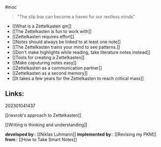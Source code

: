 #moc

>"The slip box can become a haven for our restless minds"

- [[What is a Zettelkasten qm]]
- [[The Zettelkasten is fun to work with]]
- [[Zettelkasten requires effort]]
- [[Notes should always be linked to at least one note]]
- [[The Zettelkasten trains your mind to see patterns.]]
- [[Don't make highlights while reading, take literature notes instead]]
- [[Tools for creating a Zettelkasten]]
- [[Make caputuring notes easy]]
- [[Zettelkasten as a communication partner]]
- [[Zettelkasten as a second memory]]
- [[It takes a few years for the Zettelkasten to reach critical mass]]



## Links: 

202301041437

[[rwxrob's approach to Zettelkasten]]

[[Writing is thinking and understanding]]

**developed by**:: [[Niklas Luhmann]]
**implemented by**:: [[Revising my PKM]]
**from**:: [[How to Take Smart Notes]]
